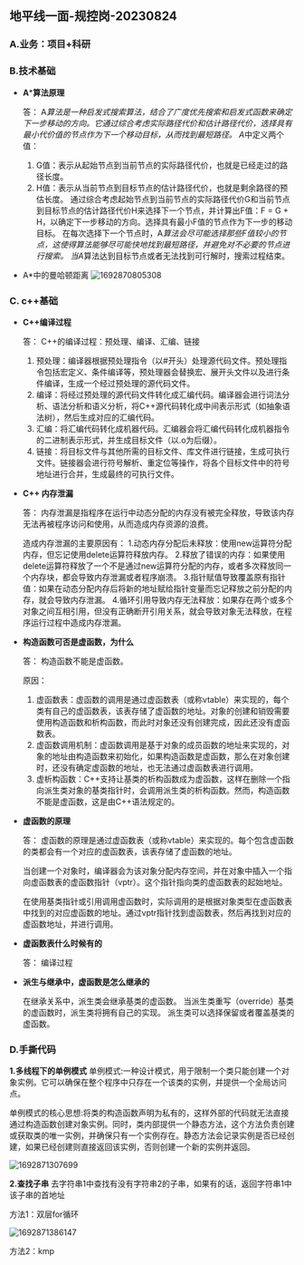 ## 地平线一面-规控岗-20230824

### A.业务：项目+科研

### B.技术基础

* **A*****算法原理**
  
  答：
  A*算法是一种启发式搜索算法，结合了广度优先搜索和启发式函数来确定下一步移动的方向。它通过综合考虑实际路径代价和估计路径代价，选择具有最小代价值的节点作为下一个移动目标，从而找到最短路径。
  A*中定义两个值：

  1. G值：表示从起始节点到当前节点的实际路径代价，也就是已经走过的路径长度。
  2. H值：表示从当前节点到目标节点的估计路径代价，也就是剩余路径的预估长度。
     通过综合考虑起始节点到当前节点的实际路径代价G和当前节点到目标节点的估计路径代价H来选择下一个节点，并计算出F值：F = G + H，以确定下一步移动的方向。选择具有最小F值的节点作为下一步的移动目标。
     在每次选择下一个节点时，A*算法会尽可能选择那些F值较小的节点，这使得算法能够尽可能快地找到最短路径，并避免对不必要的节点进行搜索。
     当A*算法达到目标节点或者无法找到可行解时，搜索过程结束。
* A*中的曼哈顿距离
  ![1692870805308](image/地平线面经/1692870805308.png)

### C. c++基础

* **C++编译过程**
  
  答：
  C++的编译过程：预处理、编译、汇编、链接

  1. 预处理：编译器根据预处理指令（以#开头）处理源代码文件。预处理指令包括宏定义、条件编译等，预处理器会替换宏、展开头文件以及进行条件编译，生成一个经过预处理的源代码文件。
  2. 编译：将经过预处理的源代码文件转化成汇编代码。编译器会进行词法分析、语法分析和语义分析，将C++源代码转化成中间表示形式（如抽象语法树），然后生成对应的汇编代码。
  3. 汇编：将汇编代码转化成机器代码。汇编器会将汇编代码转化成机器指令的二进制表示形式，并生成目标文件（以.o为后缀）。
  4. 链接：将目标文件与其他所需的目标文件、库文件进行链接，生成可执行文件。链接器会进行符号解析、重定位等操作，将各个目标文件中的符号地址进行合并，生成最终的可执行文件。
* **C++ 内存泄漏**
  
  答：
  内存泄漏是指程序在运行中动态分配的内存没有被完全释放，导致该内存无法再被程序访问和使用，从而造成内存资源的浪费。

  造成内存泄漏的主要原因有：
  1.动态内存分配后未释放：使用new运算符分配内存，但忘记使用delete运算符释放内存。
  2.释放了错误的内存：如果使用delete运算符释放了一个不是通过new运算符分配的内存，或者多次释放同一个内存块，都会导致内存泄漏或者程序崩溃。
  3.指针赋值导致覆盖原有指针值：如果在动态分配内存后将新的地址赋给指针变量而忘记释放之前分配的内存，就会导致内存泄漏。
  4.循环引用导致内存无法释放：如果存在两个或多个对象之间互相引用，但没有正确断开引用关系，就会导致对象无法释放，在程序运行过程中造成内存泄漏。
* **构造函数可否是虚函数，为什么**
  
  答：
  构造函数不能是虚函数。

  原因：

  1. 虚函数表：虚函数的调用是通过虚函数表（或称vtable）来实现的，每个类有自己的虚函数表，该表存储了虚函数的地址。对象的创建和销毁需要使用构造函数和析构函数，而此时对象还没有创建完成，因此还没有虚函数表。
  2. 虚函数调用机制：虚函数调用是基于对象的成员函数的地址来实现的，对象的地址由构造函数来初始化，如果构造函数是虚函数，那么在对象创建时，还没有确定虚函数的地址，也无法通过虚函数表进行调用。
  3. 虚析构函数：C++支持让基类的析构函数成为虚函数，这样在删除一个指向派生类对象的基类指针时，会调用派生类的析构函数。然而，构造函数不能是虚函数，这是由C++语法规定的。
* **虚函数的原理**
  
  答：
  虚函数的原理是通过虚函数表（或称vtable）来实现的。每个包含虚函数的类都会有一个对应的虚函数表，该表存储了虚函数的地址。

  当创建一个对象时，编译器会为该对象分配内存空间，并在对象中插入一个指向虚函数表的虚函数指针（vptr）。这个指针指向类的虚函数表的起始地址。

  在使用基类指针或引用调用虚函数时，实际调用的是根据对象类型在虚函数表中找到的对应虚函数的地址。通过vptr指针找到虚函数表，然后再找到对应的虚函数地址，并进行调用。
* **虚函数表什么时候有的**
  
  答：
  编译过程
* **派生与继承中，虚函数是怎么继承的**
  
  在继承关系中，派生类会继承基类的虚函数。
  当派生类重写（override）基类的虚函数时，派生类将拥有自己的实现。
  派生类可以选择保留或者覆盖基类的虚函数。

### D.手撕代码

**1.多线程下的单例模式**
单例模式:一种设计模式，用于限制一个类只能创建一个对象实例。它可以确保在整个程序中只存在一个该类的实例，并提供一个全局访问点。

单例模式的核心思想:将类的构造函数声明为私有的，这样外部的代码就无法直接通过构造函数创建对象实例。同时，类内部提供一个静态方法，这个方法负责创建或获取类的唯一实例，并确保只有一个实例存在。静态方法会记录实例是否已经创建，如果已经创建则直接返回该实例，否则创建一个新的实例并返回。

![1692871307699](image/地平线面经/1692871307699.png)

**2.查找子串**
去字符串1中查找有没有字符串2的子串，如果有的话，返回字符串1中该子串的首地址

方法1：双层for循环

![1692871386147](image/地平线面经/1692871386147.png)

方法2：kmp
